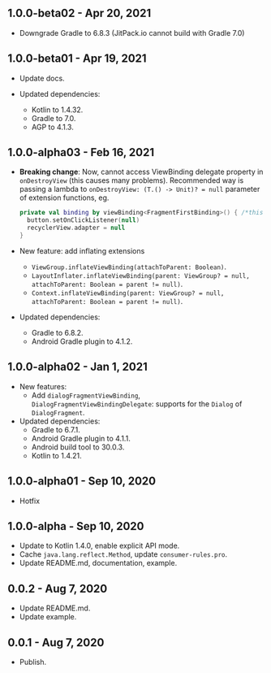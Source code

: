 ## 1.0.0-beta02 - Apr 20, 2021

-   Downgrade Gradle to 6.8.3 (JitPack.io cannot build with Gradle 7.0)

## 1.0.0-beta01 - Apr 19, 2021

-   Update docs.

-   Updated dependencies:
    -   Kotlin to 1.4.32.
    -   Gradle to 7.0.
    -   AGP to 4.1.3.

## 1.0.0-alpha03 - Feb 16, 2021
-   **Breaking change**: Now, cannot access ViewBinding delegate property in `onDestroyView` (this causes many problems).
    Recommended way is passing a lambda to `onDestroyView: (T.() -> Unit)? = null` parameter of extension functions, eg.

    ```kotlin
    private val binding by viewBinding<FragmentFirstBinding>() { /*this: FragmentFirstBinding*/
      button.setOnClickListener(null)
      recyclerView.adapter = null
    }
    ```
-   New feature: add inflating extensions
    -   `ViewGroup.inflateViewBinding(attachToParent: Boolean)`.
    -   `LayoutInflater.inflateViewBinding(parent: ViewGroup? = null, attachToParent: Boolean = parent != null)`.
    -   `Context.inflateViewBinding(parent: ViewGroup? = null, attachToParent: Boolean = parent != null)`.
-   Updated dependencies:
    -   Gradle to 6.8.2.
    -   Android Gradle plugin to 4.1.2.

## 1.0.0-alpha02 - Jan 1, 2021
-   New features:
    -   Add `dialogFragmentViewBinding`, `DialogFragmentViewBindingDelegate`: supports for the `Dialog` of `DialogFragment`.
-   Updated dependencies:
    -   Gradle to 6.7.1.
    -   Android Gradle plugin to 4.1.1.
    -   Android build tool to 30.0.3.
    -   Kotlin to 1.4.21.

## 1.0.0-alpha01 - Sep 10, 2020

*   Hotfix

## 1.0.0-alpha - Sep 10, 2020

*   Update to Kotlin 1.4.0, enable explicit API mode.
*   Cache `java.lang.reflect.Method`, update `consumer-rules.pro`.
*   Update README.md, documentation, example.

## 0.0.2 - Aug 7, 2020

*   Update README.md.
*   Update example.

## 0.0.1 - Aug 7, 2020

*   Publish.
